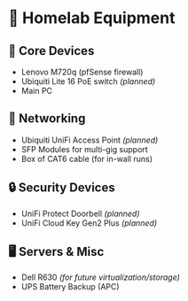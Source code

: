# 🧰 Homelab Equipment

## 🔌 Core Devices
- Lenovo M720q (pfSense firewall)
- Ubiquiti Lite 16 PoE switch *(planned)*
- Main PC

## 📡 Networking
- Ubiquiti UniFi Access Point *(planned)*
- SFP Modules for multi-gig support
- Box of CAT6 cable (for in-wall runs)

## 🔒 Security Devices
- UniFi Protect Doorbell *(planned)*
- UniFi Cloud Key Gen2 Plus *(planned)*

## 🖥️ Servers & Misc
- Dell R630 *(for future virtualization/storage)*
- UPS Battery Backup (APC)
